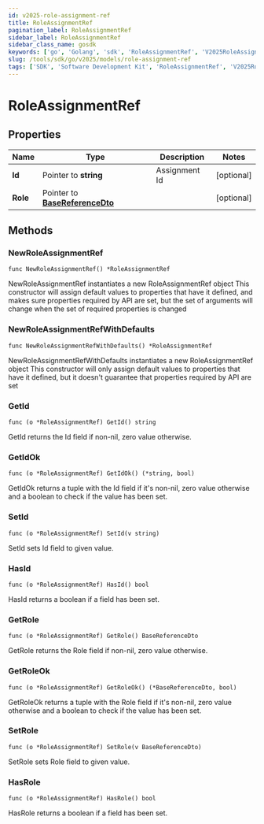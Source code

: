 ```yaml
---
id: v2025-role-assignment-ref
title: RoleAssignmentRef
pagination_label: RoleAssignmentRef
sidebar_label: RoleAssignmentRef
sidebar_class_name: gosdk
keywords: ['go', 'Golang', 'sdk', 'RoleAssignmentRef', 'V2025RoleAssignmentRef'] 
slug: /tools/sdk/go/v2025/models/role-assignment-ref
tags: ['SDK', 'Software Development Kit', 'RoleAssignmentRef', 'V2025RoleAssignmentRef']
---
```


# RoleAssignmentRef

## Properties

Name | Type | Description | Notes
------------ | ------------- | ------------- | -------------
**Id** | Pointer to **string** | Assignment Id | [optional] 
**Role** | Pointer to [**BaseReferenceDto**](base-reference-dto) |  | [optional] 

## Methods

### NewRoleAssignmentRef

`func NewRoleAssignmentRef() *RoleAssignmentRef`

NewRoleAssignmentRef instantiates a new RoleAssignmentRef object
This constructor will assign default values to properties that have it defined,
and makes sure properties required by API are set, but the set of arguments
will change when the set of required properties is changed

### NewRoleAssignmentRefWithDefaults

`func NewRoleAssignmentRefWithDefaults() *RoleAssignmentRef`

NewRoleAssignmentRefWithDefaults instantiates a new RoleAssignmentRef object
This constructor will only assign default values to properties that have it defined,
but it doesn't guarantee that properties required by API are set

### GetId

`func (o *RoleAssignmentRef) GetId() string`

GetId returns the Id field if non-nil, zero value otherwise.

### GetIdOk

`func (o *RoleAssignmentRef) GetIdOk() (*string, bool)`

GetIdOk returns a tuple with the Id field if it's non-nil, zero value otherwise
and a boolean to check if the value has been set.

### SetId

`func (o *RoleAssignmentRef) SetId(v string)`

SetId sets Id field to given value.

### HasId

`func (o *RoleAssignmentRef) HasId() bool`

HasId returns a boolean if a field has been set.

### GetRole

`func (o *RoleAssignmentRef) GetRole() BaseReferenceDto`

GetRole returns the Role field if non-nil, zero value otherwise.

### GetRoleOk

`func (o *RoleAssignmentRef) GetRoleOk() (*BaseReferenceDto, bool)`

GetRoleOk returns a tuple with the Role field if it's non-nil, zero value otherwise
and a boolean to check if the value has been set.

### SetRole

`func (o *RoleAssignmentRef) SetRole(v BaseReferenceDto)`

SetRole sets Role field to given value.

### HasRole

`func (o *RoleAssignmentRef) HasRole() bool`

HasRole returns a boolean if a field has been set.


